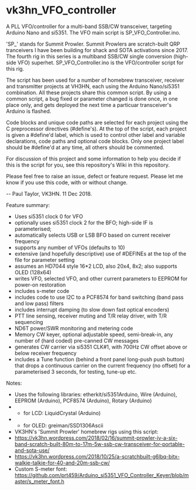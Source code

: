 # vk3hn_VFO_controller
A PLL VFO/controller for a multi-band SSB/CW transceiver, targeting Arduino Nano and si5351. The VFO main script is SP_VFO_Controller.ino. 

'SP_' stands for Summit Prowler.  Summit Prowlers are scratch-built QRP tranceivers I have been building for shack and SOTA activations since 2017.  The fourth rig in this series is a multiband SSB/CW single conversion (high-side VFO) superhet.  SP_VFO_Controller.ino is the VFO/controller script for this rig.  

The script has been used for a number of  homebrew transceiver, receiver and transmitter projects at VH3HN, each using the Arduino Nano/si5351 combination.  All these projects share this common script.  By using a common script, a bug fixed or parameter changed is done once, in one place only, and gets deployed the next time a particuar transceiver's Arduino is flashed.  

Code blocks and unique code paths are selected for each project using the C preprocessor directives (#define's). At the top of the script, each project is given a #define'd label, which is used to control other label and variable declarations, code paths and optional code blocks.  Only one project label should be #define'd at any time, all others should be commented.       

For discussion of this project and some information to help you decide if this is the script for you, see this repository's Wiki in this repository.

Please feel free to raise an issue, defect or feature request.  Please let me know if you use this code, with or without change. 

 -- Paul Taylor, VK3HN.  11 Dec 2018.

Feature summary:
* Uses si5351 clock 0 for VFO 
* optionally uses si5351 clock 2 for the BFO; high-side IF is parameterised; 
* automatically selects USB or LSB BFO based on current receiver frequency
* supports any number of VFOs (defaults to 10)
* extensive (and hopefully descriptive) use of #DEFINEs at the top of the file for parameter setting 
* assumes an HD7044 style 16*2 LCD, also 20x4, 8x2; also supports OLED (128x64)
* writes VFO, selected VFO, and other current parameters to EEPROM for power-on restoration 
* includes s-meter code 
* includes code to use I2C to a PCF8574 for band switching (band pass and low pass) filters
* includes interrupt damping (to slow down fast optical encoders)
* PTT line sensing, receiver muting and T/R relay driver, with T/R sequencing  
* ND6T power/SWR monitoring and metering code 
* Memory CW keyer, optional adjustable speed, semi-break-in, any number of (hard coded) pre-canned CW messages
* generates CW carrier via si5351 CLK#1, with 700Hz CW offset above or below receiver frequency
* includes a Tune function (behind a front panel long-push push button) that drops a continuous carrier on the current frequency (no offset) for a parameterised 3 seconds, for testing, tune-up etc.   

Notes:
* Uses the following libraries: etherkit/si5351Arduino, Wire (Arduino), EEPROM (Arduino), PCF8574 (Arduino), Rotary (Arduino) 
*  - for LCD: LiquidCrystal (Arduino)
*  - for OLED: greiman/SSD1306Ascii
* VK3HN's 'Summit Prowler' homebrew rigs using this script: 
*  https://vk3hn.wordpress.com/2018/02/16/summit-prowler-iv-a-six-band-scratch-built-80m-to-17m-5w-ssb-cw-transceiver-for-portable-and-sota-use/ 
*  https://vk3hn.wordpress.com/2018/10/25/a-scratchbuilt-g6lbq-bitx-walkie-talkie-for-40-and-20m-ssb-cw/ 
* Custom S-meter font: https://github.com/prt459/Arduino_si5351_VFO_Controller_Keyer/blob/master/s_meter_font.h
